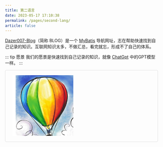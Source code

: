 ```yaml
---
title: 第二语言
date: 2023-05-17 17:10:38
permalink: /pages/second-lang/
article: false
---
```


[Dazer007-Blog](https://github.com/dazer007/dazer007.github.io)（简称 BLOG）是一个 [MyBatis](https://www.mybatis.org/mybatis-3/) 导航网址，志在帮助快速找到自己记录的知识。互联网知识太多，不做汇总，看完就忘，形成不了自己的体系。

::: tip 愿景
我们的愿景是快速找到自己记录的知识，就像 [ChatGpt](/img/contra.jpg) 中的GPT模型一样。
:::

<p class="demo">
    <img src="/img/logo.png"/>
</p>

<style>
  .demo{
    padding: 1rem 1.5rem;
    border: 1px solid #ddd;
    border-radius: 4px;
  }
</style>

